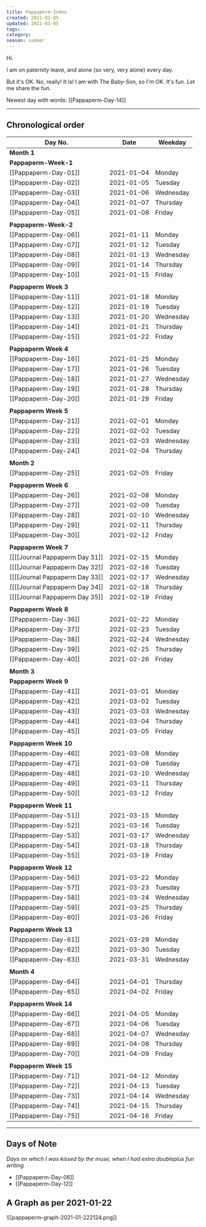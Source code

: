 ```yaml
---
title: Pappaperm-Index
created: 2021-01-05
updated: 2021-01-05
tags:
category:
season: summer
---
```


Hi.

I am on paternity leave, and alone (so very, very alone) every day.

But it's OK. No, really! It is! I am with The Baby-Son, so I'm OK. It's fun. Let me share the fun. 

Newest day with words: [[Pappaperm-Day-14]]

---

## Chronological order


| Day No.                        | Date       | Weekday   |
| ------------------------------ | ---------- | --------- |
| **Month 1**                    |            |           |
| **Pappaperm-Week-1**           |            |           |
| [[Pappaperm-Day-01]]           | 2021-01-04 | Monday    |
| [[Pappaperm-Day-02]]           | 2021-01-05 | Tuesday   |
| [[Pappaperm-Day-03]]           | 2021-01-06 | Wednesday |
| [[Pappaperm-Day-04]]           | 2021-01-07 | Thursday  |
| [[Pappaperm-Day-05]]           | 2021-01-08 | Friday    |
|                                |            |           |
| **Pappaperm-Week-2**           |            |           |
| [[Pappaperm-Day-06]]           | 2021-01-11 | Monday    |
| [[Pappaperm-Day-07]]           | 2021-01-12 | Tuesday   |
| [[Pappaperm-Day-08]]           | 2021-01-13 | Wednesday |
| [[Pappaperm-Day-09]]           | 2021-01-14 | Thursday  |
| [[Pappaperm-Day-10]]           | 2021-01-15 | Friday    |
|                                |            |           |
| **Pappaperm Week 3**           |            |           |
| [[Pappaperm-Day-11]]           | 2021-01-18 | Monday    |
| [[Pappaperm-Day-12]]           | 2021-01-19 | Tuesday   |
| [[Pappaperm-Day-13]]           | 2021-01-20 | Wednesday |
| [[Pappaperm-Day-14]]           | 2021-01-21 | Thursday  |
| [[Pappaperm-Day-15]]           | 2021-01-22 | Friday    |
|                                |            |           |
| **Pappaperm Week 4**           |            |           |
| [[Pappaperm-Day-16]]           | 2021-01-25 | Monday    |
| [[Pappaperm-Day-17]]           | 2021-01-26 | Tuesday   |
| [[Pappaperm-Day-18]]           | 2021-01-27 | Wednesday |
| [[Pappaperm-Day-19]]           | 2021-01-28 | Thursday  |
| [[Pappaperm-Day-20]]           | 2021-01-29 | Friday    |
|                                |            |           |
| **Pappaperm Week 5**           |            |           |
| [[Pappaperm-Day-21]]           | 2021-02-01 | Monday    |
| [[Pappaperm-Day-22]]           | 2021-02-02 | Tuesday   |
| [[Pappaperm-Day-23]]           | 2021-02-03 | Wednesday |
| [[Pappaperm-Day-24]]           | 2021-02-04 | Thursday  |
|                                |            |           |
| **Month 2**                    |            |           |
| [[Pappaperm-Day-25]]           | 2021-02-05 | Friday    |
|                                |            |           |
| **Pappaperm Week 6**           |            |           |
| [[Pappaperm-Day-26]]           | 2021-02-08 | Monday    |
| [[Pappaperm-Day-27]]           | 2021-02-09 | Tuesday   |
| [[Pappaperm-Day-28]]           | 2021-02-10 | Wednesday |
| [[Pappaperm-Day-29]]           | 2021-02-11 | Thursday  |
| [[Pappaperm-Day-30]]           | 2021-02-12 | Friday    |
|                                |            |           |
| **Pappaperm Week 7**           |            |           |
| [[[[Journal Pappaperm Day 31]] | 2021-02-15 | Monday    |
| [[[[Journal Pappaperm Day 32]] | 2021-02-16 | Tuesday   |
| [[[[Journal Pappaperm Day 33]] | 2021-02-17 | Wednesday |
| [[[[Journal Pappaperm Day 34]] | 2021-02-18 | Thursday  |
| [[[[Journal Pappaperm Day 35]] | 2021-02-19 | Friday    |
|                                |            |           |
| **Pappaperm Week 8**           |            |           |
| [[Pappaperm-Day-36]]           | 2021-02-22 | Monday    |
| [[Pappaperm-Day-37]]           | 2021-02-23 | Tuesday   |
| [[Pappaperm-Day-38]]           | 2021-02-24 | Wednesday |
| [[Pappaperm-Day-39]]           | 2021-02-25 | Thursday  |
| [[Pappaperm-Day-40]]           | 2021-02-26 | Friday    |
|                                |            |           |
| **Month 3**                    |            |           |
| **Pappaperm Week 9**           |            |           |
| [[Pappaperm-Day-41]]           | 2021-03-01 | Monday    |
| [[Pappaperm-Day-42]]           | 2021-03-02 | Tuesday   |
| [[Pappaperm-Day-43]]           | 2021-03-03 | Wednesday |
| [[Pappaperm-Day-44]]           | 2021-03-04 | Thursday  |
| [[Pappaperm-Day-45]]           | 2021-03-05 | Friday    |
|                                |            |           |
| **Pappaperm Week 10**          |            |           |
| [[Pappaperm-Day-46]]           | 2021-03-08 | Monday    |
| [[Pappaperm-Day-47]]           | 2021-03-09 | Tuesday   |
| [[Pappaperm-Day-48]]           | 2021-03-10 | Wednesday |
| [[Pappaperm-Day-49]]           | 2021-03-11 | Thursday  |
| [[Pappaperm-Day-50]]           | 2021-03-12 | Friday    |
|                                |            |           |
| **Pappaperm Week 11**          |            |           |
| [[Pappaperm-Day-51]]           | 2021-03-15 | Monday    |
| [[Pappaperm-Day-52]]           | 2021-03-16 | Tuesday   |
| [[Pappaperm-Day-53]]           | 2021-03-17 | Wednesday |
| [[Pappaperm-Day-54]]           | 2021-03-18 | Thursday  |
| [[Pappaperm-Day-55]]           | 2021-03-19 | Friday    |
|                                |            |           |
| **Pappaperm Week 12**          |            |           |
| [[Pappaperm-Day-56]]           | 2021-03-22 | Monday    |
| [[Pappaperm-Day-57]]           | 2021-03-23 | Tuesday   |
| [[Pappaperm-Day-58]]           | 2021-03-24 | Wednesday |
| [[Pappaperm-Day-59]]           | 2021-03-25 | Thursday  |
| [[Pappaperm-Day-60]]           | 2021-03-26 | Friday    |
|                                |            |           |
| **Pappaperm Week 13**          |            |           |
| [[Pappaperm-Day-61]]           | 2021-03-29 | Monday    |
| [[Pappaperm-Day-62]]           | 2021-03-30 | Tuesday   |
| [[Pappaperm-Day-63]]           | 2021-03-31 | Wednesday |
|                                |            |           |
| **Month 4**                    |            |           |
| [[Pappaperm-Day-64]]           | 2021-04-01 | Thursday  |
| [[Pappaperm-Day-65]]           | 2021-04-02 | Friday    |
|                                |            |           |
| **Pappaperm Week 14**          |            |           |
| [[Pappaperm-Day-66]]           | 2021-04-05 | Monday    |
| [[Pappaperm-Day-67]]           | 2021-04-06 | Tuesday   |
| [[Pappaperm-Day-68]]           | 2021-04-07 | Wednesday |
| [[Pappaperm-Day-69]]           | 2021-04-08 | Thursday  |
| [[Pappaperm-Day-70]]           | 2021-04-09 | Friday    |
|                                |            |           |
| **Pappaperm Week 15**          |            |           |
| [[Pappaperm-Day-71]]           | 2021-04-12 | Monday    |
| [[Pappaperm-Day-72]]           | 2021-04-13 | Tuesday   |
| [[Pappaperm-Day-73]]           | 2021-04-14 | Wednesday |
| [[Pappaperm-Day-74]]           | 2021-04-15 | Thursday  |
| [[Pappaperm-Day-75]]           | 2021-04-16 | Friday    |

---

## Days of Note
*Days on which I was kissed by the muse, when I had extra doubleplus fun writing*
- [[Pappaperm-Day-06]]
- [[Pappaperm-Day-12]]

## A Graph as per 2021-01-22
![[pappaperm-graph-2021-01-222124.png]]